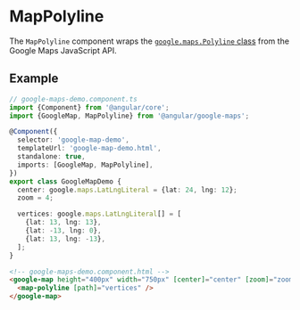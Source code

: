 # MapPolyline

The `MapPolyline` component wraps the [`google.maps.Polyline` class](https://developers.google.com/maps/documentation/javascript/reference/polygon#Polyline) from the Google Maps JavaScript API.

## Example

```typescript
// google-maps-demo.component.ts
import {Component} from '@angular/core';
import {GoogleMap, MapPolyline} from '@angular/google-maps';

@Component({
  selector: 'google-map-demo',
  templateUrl: 'google-map-demo.html',
  standalone: true,
  imports: [GoogleMap, MapPolyline],
})
export class GoogleMapDemo {
  center: google.maps.LatLngLiteral = {lat: 24, lng: 12};
  zoom = 4;

  vertices: google.maps.LatLngLiteral[] = [
    {lat: 13, lng: 13},
    {lat: -13, lng: 0},
    {lat: 13, lng: -13},
  ];
}
```

```html
<!-- google-maps-demo.component.html -->
<google-map height="400px" width="750px" [center]="center" [zoom]="zoom">
  <map-polyline [path]="vertices" />
</google-map>
```
